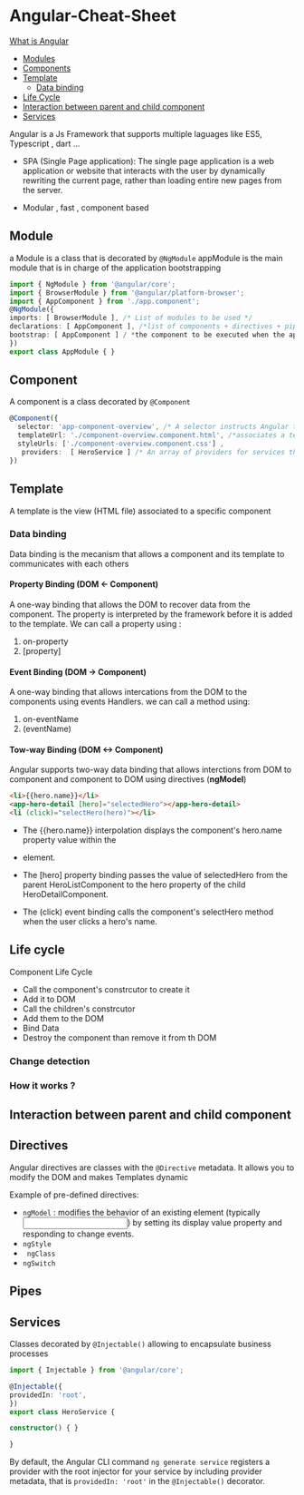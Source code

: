 # Angular-Cheat-Sheet

[What is Angular](#Angular) 
- [Modules](#module)
- [Components](#component)
- [Template](#template)
   - [Data binding](#data-binding)
- [Life Cycle](#life-cycle)
- [Interaction between parent and child component](#interaction-between-parent-and-child-component)
- [Services](#services)

Angular is a Js Framework that supports multiple laguages like ES5, Typescript , dart ... <br />
- SPA (Single Page application):
The single page application is a web application or website that interacts with the user by dynamically rewriting the current page, rather than loading entire new pages from the server.

- Modular , fast , component based

## Module 
a Module is a class that is decorated by ``@NgModule``
appModule is the main module that is in charge of the application bootstrapping 

```typescript 
import { NgModule } from '@angular/core';
import { BrowserModule } from '@angular/platform-browser';
import { AppComponent } from './app.component';
@NgModule({
imports: [ BrowserModule ], /* List of modules to be used */
declarations: [ AppComponent ], /*list of components + directives + pipes  */
bootstrap: [ AppComponent ] / *the component to be executed when the application is launched*/
})
export class AppModule { }
```
## Component 

A component is a class decorated by ``@Component``

```typescript
@Component({
  selector: 'app-component-overview', /* A selector instructs Angular to instantiate this component wherever it finds the corresponding tag in template HTML */
  templateUrl: './component-overview.component.html', /*associates a template with the component*/
  styleUrls: ['./component-overview.component.css'] ,
   providers:  [ HeroService ] /* An array of providers for services that the component requires*/
})
```

## Template 

A template is the view (HTML file) associated to a specific component 

### Data binding 

Data binding is the mecanism that allows a component and its template to communicates with each others 
#### Property Binding (DOM <- Component)
A one-way binding  that allows the DOM to recover data from the component. 
The property is interpreted by the framework before it is added to the template.
We can call a property using : 
1. on-property
2. [property]
#### Event Binding (DOM -> Component)
A one-way binding that allows intercations from the DOM to the components using events Handlers.
we can call a method using: <br/>
1. on-eventName
2. (eventName)

#### Tow-way Binding (DOM <-> Component)

Angular supports two-way data binding that allows interctions from DOM to component and component to DOM using directives (**ngModel**)<br />
  <!--<img src="https://github.com/rihemebh/Angular-Cheat-Sheet/blob/main/databinding.png"   alt="data-binding" />-->

```html
<li>{{hero.name}}</li>
<app-hero-detail [hero]="selectedHero"></app-hero-detail>
<li (click)="selectHero(hero)"></li>
```

- The {{hero.name}} interpolation displays the component's hero.name property value within the <li> element.

- The [hero] property binding passes the value of selectedHero from the parent HeroListComponent to the hero property of the child HeroDetailComponent.

- The (click) event binding calls the component's selectHero method when the user clicks a hero's name.
  

 ## Life cycle 
   
  Component Life Cycle 
   - Call the component's constrcutor to create it 
   - Add it to DOM 
   - Call the children's constrcutor
   - Add them to the DOM 
   - Bind Data
   - Destroy the component than remove it from th DOM 
   
  
   
 ### Change detection
 ### How it works ? 
  
   
 ## Interaction between parent and child component
   
   
   
   
 ## Directives

Angular directives are classes with the ``@Directive`` metadata. It allows you to modify the DOM and makes Templates dynamic
  
 Example of pre-defined directives: 
  - ``ngModel`` :  modifies the behavior of an existing element (typically <input>) by setting its display value property and responding to change events.
  - `` ngStyle ``
  - `` ngClass`` 
  - ``ngSwitch``

 
   ## Pipes
   
  ## Services 
  
  Classes decorated by ``@Injectable()`` allowing to encapsulate business processes 
  
  ```typescript
  import { Injectable } from '@angular/core';

@Injectable({
  providedIn: 'root',
})
export class HeroService {

  constructor() { }

}
  
  ```
  
  By default, the Angular CLI command ``ng generate service`` registers a provider with the root injector for your service by including provider metadata, that is ``providedIn: 'root'`` in the ``@Injectable()`` decorator.
  
   
   
